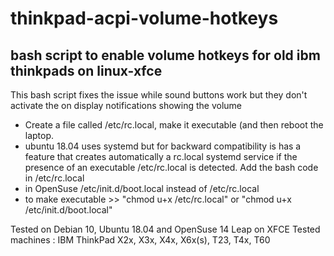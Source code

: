 # thinkpad-acpi-volume-hotkeys
bash script to enable volume hotkeys for old ibm thinkpads on linux-xfce
---------------------------------
This bash script fixes the issue while sound buttons work but they don't activate the on display notifications showing the volume
- Create a file called /etc/rc.local, make it executable (and then reboot the laptop.
- ubuntu 18.04 uses systemd but for backward compatibility is has a feature that creates automatically a rc.local systemd service if the presence of an executable /etc/rc.local is detected. Add the bash code in /etc/rc.local
- in OpenSuse  /etc/init.d/boot.local   instead of   /etc/rc.local
- to make executable >>  "chmod u+x /etc/rc.local"  or "chmod u+x /etc/init.d/boot.local"

Tested on Debian 10, Ubuntu 18.04 and OpenSuse 14 Leap on XFCE
Tested machines : IBM ThinkPad X2x, X3x, X4x, X6x(s), T23, T4x, T60
